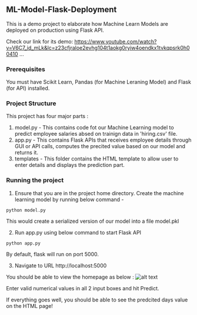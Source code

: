 ## ML-Model-Flask-Deployment
This is a demo project to elaborate how Machine Learn Models are deployed on production using Flask API.

Check our link for its demo: https://www.youtube.com/watch?v=V6C7_id_mLk&lc=z23cfjraloe2evhg104t1aokg0ryiw4oendkx1tvkqpsrk0h00410
...

### Prerequisites
You must have Scikit Learn, Pandas (for Machine Leraning Model) and Flask (for API) installed.

### Project Structure
This project has four major parts :
1. model.py - This contains code fot our Machine Learning model to predict employee salaries absed on trainign data in 'hiring.csv' file.
2. app.py - This contains Flask APIs that receives employee details through GUI or API calls, computes the precited value based on our model and returns it.
3. templates - This folder contains the HTML template to allow user to enter  details and displays the prediction part.

### Running the project
1. Ensure that you are in the project home directory. Create the machine learning model by running below command -
```
python model.py
```
This would create a serialized version of our model into a file model.pkl

2. Run app.py using below command to start Flask API
```
python app.py
```
By default, flask will run on port 5000.

3. Navigate to URL http://localhost:5000

You should be able to view the homepage as below :
![alt text](http://www.thepythonblog.com/wp-content/uploads/2019/02/Homepage.png)

Enter valid numerical values in all 2 input boxes and hit Predict.

If everything goes well, you should  be able to see the predcited days value on the HTML page!

```

